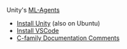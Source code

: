 Unity's [ML-Agents](https://learn.unity.com/course/ml-agents-hummingbirds)
 - [Install Unity](https://docs.unity3d.com/Manual/GettingStartedInstallingHub.html) (also on Ubuntu)
 - [Install VSCode](https://stackoverflow.com/questions/52807397/how-do-i-use-visual-studio-code-to-develop-unity3d-projects-in-ubuntu)
 - [C-family Documentation Comments](https://marketplace.visualstudio.com/items?itemName=AlexCoderCorp.comments)
